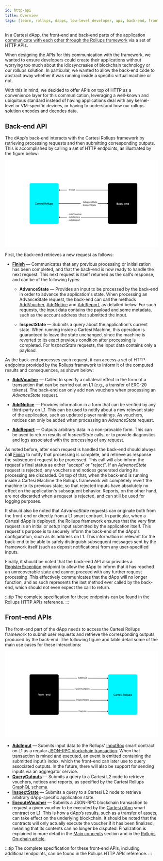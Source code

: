 ```yaml
---
id: http-api
title: Overview
tags: [learn, rollups, dapps, low-level developer, api, back-end, front-end]
---
```


In a Cartesi dApp, the front-end and back-end parts of the application [communicate with each other through the Rollups framework](../dapp-architecture.md#communication) via a set of HTTP APIs.

When designing the APIs for this communication with the framework, we wanted to ensure developers could create their applications without worrying too much about the idiosyncrasies of blockchain technology or our rollups solution. In particular, we wanted to allow the back-end code to abstract away whether it was running inside a specific virtual machine or not.

With this in mind, we decided to offer APIs on top of HTTP as a convenience layer for this communication, leveraging a well-known and ubiquitous standard instead of having applications deal with any kernel-level or VM-specific devices, or having to understand how our rollups solution encodes and decodes data.

## Back-end API

The dApp's back-end interacts with the Cartesi Rollups framework by retrieving processing requests and then submitting corresponding outputs. This is accomplished by calling a set of HTTP endpoints, as illustrated by the figure below:

![img](../back-end-api.png)

First, the back-end retrieves a new request as follows:

- [**Finish**](./rollup/finish.api.mdx) — Communicates that any previous processing or initialization has been completed, and that the back-end is now ready to handle the next request. This next request is itself returned as the call's response, and can be of the following types:

  - **AdvanceState** — Provides an input to be processed by the back-end in order to advance the application's state. When processing an AdvanceState request, the back-end can call the methods [AddVoucher](./rollup/add-voucher.api.mdx), [AddNotice](./rollup/add-notice.api.mdx) and [AddReport](./rollup/add-report.api.mdx), as detailed below. For such requests, the input data contains the payload and some metadata, such as the account address that submitted the input.

  - **InspectState** — Submits a query about the application's current state. When running inside a Cartesi Machine, this operation is guaranteed to leave the state unchanged, since the machine is reverted to its exact previous condition after processing is completed. For _InspectState_ requests, the input data contains only a payload.

As the back-end processes each request, it can access a set of HTTP endpoints provided by the Rollups framework to inform it of the computed results and consequences, as shown below:

- [**AddVoucher**](./rollup/add-voucher.api.mdx) — Called to specify a collateral effect in the form of a transaction that can be carried out on L1 (e.g., a transfer of ERC-20 tokens). The back-end can only add new vouchers when processing an _AdvanceState_ request.

- [**AddNotice**](./rollup/add-notice.api.mdx) — Provides information in a form that can be verified by any third-party on L1. This can be used to notify about a new relevant state of the application, such as updated player rankings. As vouchers, notices can only be added when processing an _AdvanceState_ request.

- [**AddReport**](./rollup/add-report.api.mdx) — Outputs arbitrary data in a non-provable form. This can be used to return results of _InspectState_ calls, or to provide diagnostics and logs associated with the processing of any request.

As noted before, after each request is handled the back-end should always call [Finish](./rollup/finish.api.mdx) to notify that processing is complete, and retrieve as response the subsequent request to be processed. This call will also inform the request's final status as either "accept" or "reject". If an _AdvanceState_ request is rejected, any vouchers and notices generated during its processing are discarded. On top of that, when the back-end is running inside a Cartesi Machine the Rollups framework will completely revert the machine to its previous state, so that rejected inputs have absolutely no effect on the application's subsequent behavior. Reports, on the other hand, are not discarded when a request is rejected, and can still be used for logging purposes.

It should also be noted that _AdvanceState_ requests can originate both from the front-end or directly from a L1 smart contract. In particular, when a Cartesi dApp is deployed, the Rollups framework ensures that the very first request is an initial or _setup_ input submitted by the application itself. This request's purpose is to securely inform the back-end of the dApp's configuration, such as its address on L1. This information is relevant for the back-end to be able to safely distinguish subsequent messages sent by the framework itself (such as deposit notifications) from any user-specified inputs.

Finally, it should be noted that the back-end API also provides a [RegisterException](./rollup/register-exception.api.mdx) endpoint to allow the dApp to inform that it has reached an unrecoverable state and cannot proceed with any further request processing. This effectively communicates that the dApp will no longer function, and as such represents the last method ever called by the back-end, which should not even expect the call to return.

:::tip
The complete specification for these endpoints can be found in the Rollups HTTP APIs reference.
:::

## Front-end APIs

The front-end part of the dApp needs to access the Cartesi Rollups framework to submit user requests and retrieve the corresponding outputs produced by the back-end. The following figure and table detail some of the main use cases for these interactions:

![img](../front-end-api.png)

- [**AddInput**](./json-rpc/sol-input.md#addinput) — Submits input data to the Rollups' [InputBox](./json-rpc/sol-input.md) smart contract on L1 as a regular [JSON-RPC blockchain transaction](https://ethereum.org/en/developers/docs/apis/json-rpc/). When that transaction is mined and executed, an event is emitted containing the submitted input’s index, which the front-end can later use to query associated outputs. In the future, there will also be support for sending inputs via an aggregator service.
- [**QueryOutputs**](./graphql/basics.md) — Submits a query to a Cartesi L2 node to retrieve vouchers, notices and reports, as specified by the Cartesi Rollups [GraphQL schema](https://github.com/cartesi/rollups-examples/blob/main/frontend-console/graphql/schema.graphql).
- [**InspectState**](./inspect/inspect.api.mdx) — Submits a query to a Cartesi L2 node to retrieve arbitrary dApp-specific application state.
- [**ExecuteVoucher**](./json-rpc/sol-output.md#executevoucher) — Submits a JSON-RPC blockchain transaction to request a given voucher to be executed by the [Cartesi dApp](./json-rpc/sol-output.md) smart contract on L1. This is how a dApp’s results, such as a transfer of assets, can take effect on the underlying blockchain. It should be noted that the contracts will only actually execute the voucher if it has been finalized, meaning that its contents can no longer be disputed. Finalization is explained in more detail in the [Main concepts](../components.md#epochs) section and in the [Rollups On-chain article](https://medium.com/cartesi/rollups-on-chain-d749744a9cb3).

:::tip
The complete specification for these front-end APIs, including additional endpoints, can be found in the Rollups HTTP APIs reference.
:::

